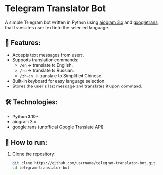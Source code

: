 # Telegram Translator Bot

A simple Telegram bot written in Python using [aiogram 3.x](https://docs.aiogram.dev) and [googletrans](https://pypi.org/project/googletrans/) that translates user text into the selected language.

## 🚀 Features:
- Accepts text messages from users.
- Supports translation commands:
  - `/en` → translate to English.
  - `/ru` → translate to Russian.
  - `/zh-cn` → translate to Simplified Chinese.
- Built-in keyboard for easy language selection.
- Stores the user's last message and translates it upon command.

## 🛠 Technologies:
- Python 3.10+
- aiogram 3.x
- googletrans (unofficial Google Translate API)

## 🔧 How to run:
1. Clone the repository:
   ```bash
   git clone https://github.com/username/telegram-translator-bot.git
   cd telegram-translator-bot

